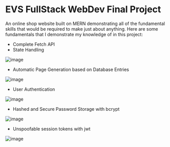 # EVS FullStack WebDev Final Project
An online shop website built on MERN demonstrating all of the fundamental skills that would be required to make just about anything. Here are some fundamentals that I demonstrate my knowledge of in this project:

- Complete Fetch API
- State Handling
  
![image](https://github.com/abijanu101/EVS-WebDev-Final-Project/assets/97228376/beda3397-6596-41e1-87c9-77a7f19b45e7)

- Automatic Page Generation based on Database Entries

![image](https://github.com/abijanu101/EVS-WebDev-Final-Project/assets/97228376/d3555aac-01f5-407a-9861-245284339ea1)


- User Authentication
  
![image](https://github.com/abijanu101/EVS-WebDev-Final-Project/assets/97228376/4c209da0-b831-4c35-b560-be0680dad972)

- Hashed and Secure Password Storage with bcrypt

![image](https://github.com/abijanu101/EVS-WebDev-Final-Project/assets/97228376/3cedf029-aa61-4515-87c8-4f50914ae1ce)


- Unspoofable session tokens with jwt

![image](https://github.com/abijanu101/EVS-WebDev-Final-Project/assets/97228376/a884a6fe-2947-4ffa-bcb6-64ccf77a3905)

  
